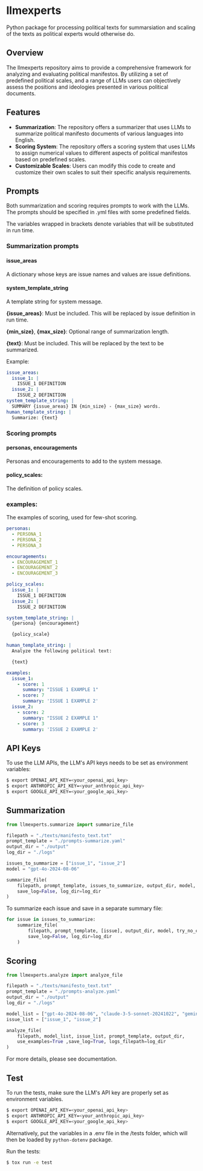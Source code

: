 # llmexperts

Python package for processing political texts for summarsiation and scaling of the texts as political experts would otherwise do.

## Overview

The llmexperts repository aims to provide a comprehensive framework for analyzing and evaluating political manifestos. By utilizing a set of predefined political scales, and a range of LLMs users can objectively assess the positions and ideologies presented in various political documents.

## Features

- **Summarization**: The repository offers a summarizer that uses LLMs to summarize political manifesto documents of various languages into English.
- **Scoring System**: The repository offers a scoring system that uses LLMs to assign numerical values to different aspects of political manifestos based on predefined scales.
- **Customizable Scales**: Users can modify this code to create and customize their own scales to suit their specific analysis requirements.

## Prompts

Both summarization and scoring requires prompts to work with the LLMs. The prompts should be specified in .yml files with some predefined fields.

The variables wrapped in brackets denote variables that will be substituted in run time.

### Summarization prompts

#### issue_areas

A dictionary whose keys are issue names and values are issue definitions.

#### **system_template_string**

A template string for system message.

**{issue_areas}**: Must be included. This will be replaced by issue definition in run time.

**{min_size}**, **{max_size}**: Optional range of summarization length.

**{text}**: Must be included. This will be replaced by the text to be summarized.

Example:

```yaml
issue_areas:
  issue_1: |
    ISSUE_1 DEFINITION
  issue_2: |
    ISSUE_2 DEFINITION
system_template_string: |
  SUMMARY {issue_areas} IN {min_size} - {max_size} words.
human_template_string: |
  Summarize: {text}
```

### Scoring prompts

#### personas, encouragements

Personas and encouragements to add to the system message.

#### policy_scales:

The definition of policy scales.

### examples:

The examples of scoring, used for few-shot scoring.

```yaml
personas:
  - PERSONA_1
  - PERSONA_2
  - PERSONA_3

encouragements:
  - ENCOURAGEMENT_1
  - ENCOURAGEMENT_2
  - ENCOURAGEMENT_3

policy_scales:
  issue_1: |
    ISSUE_1 DEFINITION
  issue_2: |
    ISSUE_2 DEFINITION

system_template_string: |
  {persona} {encouragement}

  {policy_scale}

human_template_string: |
  Analyze the following political text:

  {text}

examples:
  issue_1:
    - score: 1
      summary: "ISSUE 1 EXAMPLE 1"
    - score: 7
      summary: 'ISSUE 1 EXAMPLE 2'
  issue_2:
    - score: 2
      summary: "ISSUE 2 EXAMPLE 1"
    - score: 3
      summary: 'ISSUE 2 EXAMPLE 2'
```

## API Keys

To use the LLM APIs, the LLM's API keys needs to be set as environment variables:

```bash
$ export OPENAI_API_KEY=<your_openai_api_key>
$ export ANTHROPIC_API_KEY=<your_anthropic_api_key>
$ export GOOGLE_API_KEY=<your_google_api_key>
```

## Summarization

```python
from llmexperts.summarize import summarize_file

filepath = "./texts/manifesto_text.txt"
prompt_template = "./prompts-summarize.yaml"
output_dir = "./output"
log_dir = "./logs"

issues_to_summarize = ["issue_1", "issue_2"]
model = "gpt-4o-2024-08-06"

summarize_file(
    filepath, prompt_template, issues_to_summarize, output_dir, model, try_no_chunk=False,
    save_log=False, log_dir=log_dir
)
``` 

To summarize each issue and save in a separate summary file:

```python
for issue in issues_to_summarize:
    summarize_file(
        filepath, prompt_template, [issue], output_dir, model, try_no_chunk=False,
        save_log=False, log_dir=log_dir
    )
```

## Scoring

```python
from llmexperts.analyze import analyze_file

filepath = "./texts/manifesto_text.txt"
prompt_template = "./prompts-analyze.yaml"
output_dir = "./output"
log_dir = "./logs"

model_list = ["gpt-4o-2024-08-06", "claude-3-5-sonnet-20241022", "gemini-1.5-pro-002"]
issue_list = ["issue_1", "issue_2"]

analyze_file(
    filepath, model_list, issue_list, prompt_template, output_dir,
    use_examples=True ,save_log=True, logs_filepath=log_dir
)
```

For more details, please see documentation.

## Test

To run the tests, make sure the LLM's API key are properly set as environment variables.

```bash
$ export OPENAI_API_KEY=<your_openai_api_key>
$ export ANTHROPIC_API_KEY=<your_anthropic_api_key>
$ export GOOGLE_API_KEY=<your_google_api_key>
```

Alternatively, put the variables in a .env file in the /tests folder, which will then be loaded by `python-dotenv` package.

Run the tests:

```bash
$ tox run -e test
```
